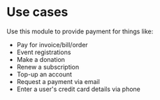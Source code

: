 # Use cases

Use this module to provide payment for things like:

 * Pay for invoice/bill/order
 * Event registrations
 * Make a donation
 * Renew a subscription
 * Top-up an account
 * Request a payment via email
 * Enter a user's credit card details via phone